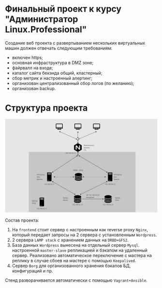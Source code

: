 # Финальный проект к курсу "Администратор Linux.Professional"
Создание веб проекта с развертыванием нескольких виртуальных машин должен отвечать следующим требованиям:
- включен https;
- основная инфраструктура в DMZ зоне;
- файрвалл на входе;
- каталог сайта бекэнда общий, кластерный;
- сбор метрик и настроенный алертинг;
- организован централизованный сбор логов (по желанию);
- организован backup.

 # Структура проекта


![Image alt](https://github.com/GuliMari/Project/blob/main/image_2023-07-07_23-56-42.png)

Состав проекта:
1. На `frontend` стоит сервер с настроенным как reverse proxy `Nginx`, который передает запросы на 2 сервера c установленным `Wordpress`.
2. 2 сервера `LAMP stack` c хранением данных на `DRBD+GFS2`.
3. База данных `Wordpress` вынесена на отдельный сервер `Mysql`. настроенной `master-slave` репликацией и бэкапом на удаленный сервер. Реализовано автоматическое переключение с мастера на реплику в случае сбоев на мастере с помощью `Keepalived`.
4. Сервер `Borg` для организованного хранения бэкапов БД, конфигураций и пр.

Стенд разворачивается автоматически c помощью `Vagrant+Ansible`.
